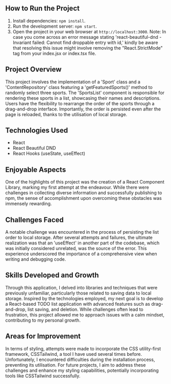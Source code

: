 ## How to Run the Project

1. Install dependencies: `npm install`.
2. Run the development server: `npm start`.
3. Open the project in your web browser at `http://localhost:3000`.
   Note: In case you come across an error message stating 'react-beautiful-dnd - Invariant failed: Cannot find droppable entry with id,' kindly be aware that resolving this issue might involve removing the "React.StrictMode" tag from your index.jsx or index.tsx file.

## Project Overview

This project involves the implementation of a 'Sport' class and a 'ContentRepository' class featuring a 'getFeaturedSports()' method to randomly select three sports. The 'SportsList' component is responsible for rendering these sports in a list, showcasing their names and descriptions. Users have the flexibility to rearrange the order of the sports through a drag-and-drop interface. Importantly, the order is persisted even after the page is reloaded, thanks to the utilisation of local storage.

## Technologies Used

- React
- React Beautiful DND
- React Hooks (useState, useEffect)

## Enjoyable Aspects

One of the highlights of this project was the creation of a React Component Library, marking my first attempt at the endeavour. While there were challenges in collecting diverse information and successfully publishing to npm, the sense of accomplishment upon overcoming these obstacles was immensely rewarding.

## Challenges Faced

A notable challenge was encountered in the process of persisting the list order to local storage. After several attempts and failures, the ultimate realization was that an 'useEffect' in another part of the codebase, which was initially considered unrelated, was the source of the error. This experience underscored the importance of a comprehensive view when writing and debugging code.

## Skills Developed and Growth

Through this application, I delved into libraries and techniques that were previously unfamiliar, particularly those related to saving data to local storage. Inspired by the technologies employed, my next goal is to develop a React-based TODO list application with advanced features such as drag-and-drop, list saving, and deletion. While challenges often lead to frustration, this project allowed me to approach issues with a calm mindset, contributing to my personal growth.

## Areas for Improvement

In terms of styling, attempts were made to incorporate the CSS utility-first framework, CSSTailwind, a tool I have used several times before. Unfortunately, I encountered difficulties during the installation process, preventing its utilisation. For future projects, I aim to address these challenges and enhance my styling capabilities, potentially incorporating tools like CSSTailwind successfully.
